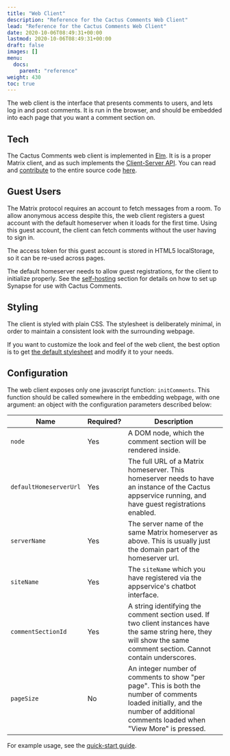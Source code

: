 ```yaml
---
title: "Web Client"
description: "Reference for the Cactus Comments Web Client"
lead: "Reference for the Cactus Comments Web Client"
date: 2020-10-06T08:49:31+00:00
lastmod: 2020-10-06T08:49:31+00:00
draft: false
images: []
menu:
  docs:
    parent: "reference"
weight: 430
toc: true
---
```


The web client is the interface that presents comments to users, and lets log in and post comments.
It is run in the browser, and should be embedded into each page that you want a comment section on.

## Tech

The Cactus Comments web client is implemented in [Elm](https://elm-lang.org/).
It is is a proper Matrix client, and as such implements the [Client-Server API](https://matrix.org/docs/spec/client_server/r0.6.1).
You can read and
[contribute](../../community/contribute/) to the entire source code
[here](https://gitlab.com/cactus-comments/cactus-appservice).


## Guest Users

The Matrix protocol requires an account to fetch messages from a room.
To allow anonymous access despite this, the web client registers a guest account with the default homeserver when it loads for the first time.
Using this guest account, the client can fetch comments without the user having to sign in.

The access token for this guest account is stored in HTML5 localStorage, so it can be re-used across pages.

The default homeserver needs to allow guest registrations, for the client to initialize properly.
See the [self-hosting](../../self-hosting/howto) section for details on how to set up Synapse for use with Cactus Comments.


## Styling

The client is styled with plain CSS.
The stylesheet is deliberately minimal, in order to maintain a consistent look with the surrounding webpage.

If you want to customize the look and feel of the web client, the best option is to get [the default stylesheet](https://gitlab.com/cactus-comments/cactus-client/-/blob/main/src/style.css) and modify it to your needs.


## Configuration

The web client exposes only one javascript function: `initComments`.
This function should be called somewhere in the embedding webpage, with one argument: an object with the configuration parameters described below:

| Name                      | Required?   | Description                                                                                                                                                                      |
| ------------------------- | ----------- | -------------------------------------------------------------------------------------------------------------------------------------------------------------------------------- |
| `node`                      | Yes         | A DOM node, which the comment section will be rendered inside.                                                                                                                   |
| `defaultHomeserverUrl`      | Yes         | The full URL of a Matrix homeserver. This homeserver needs to have an instance of the Cactus appservice running, and have guest registrations enabled.                           |
| `serverName`                | Yes         | The server name of the same Matrix homeserver as above. This is usually just the domain part of the  homeserver url.
| `siteName`                  | Yes         | The `siteName` which you have registered via the appservice's chatbot interface.
| `commentSectionId`          | Yes         | A string identifying the comment section used. If two client instances have the same string here, they will show the same comment section. Cannot contain underscores.
| `pageSize`                  | No          | An integer number of comments to show "per page". This is both the number of comments loaded initially, and the number of additional comments loaded when "View More" is pressed.

For example usage, see the [quick-start guide](../../getting-started/quick-start).
